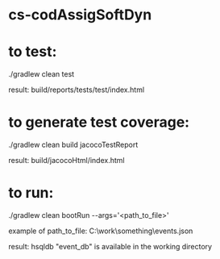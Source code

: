 # cs-codAssigSoftDyn

# to test:
./gradlew clean test

result: build/reports/tests/test/index.html


# to generate test coverage:
./gradlew clean build jacocoTestReport

result: build/jacocoHtml/index.html


# to run:
./gradlew clean bootRun --args='<path_to_file>'

example of path_to_file: C:\work\something\events.json

result: hsqldb "event_db" is available in the working directory
